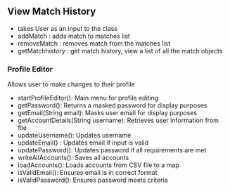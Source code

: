 ## View Match History
- takes User as an input to the class
- addMatch : adds match to matches list
- removeMatch : removes match from the matches list
- getMatchhistory : get match history, view a list of all the match objects

### Profile Editor ###
Allows user to make changes to their profile
- startProfileEditor(): Main menu for profile editing
- getPassword(): Returns a masked password for display purposes
- getEmail(String email): Masks user email for display purposes
- getAccountDetails(String username): Retrieves user information from file
- updateUsername(): Updates username
- updateEmail() : Updates email if input is valid
- updatePassword(): Updates password if all requirements are met
- writeAllAccounts(): Saves all accounts 
- loadAccounts(): Loads accounts from CSV file to a map 
- isValidEmail(): Ensures email is in correct format
- isValidPassword(): Ensures password meets criteria 